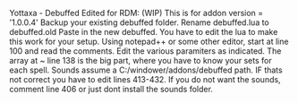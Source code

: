 Yottaxa - Debuffed Edited for RDM: (WIP)
This is for addon version = '1.0.0.4'
Backup your existing debuffed folder.
Rename debuffed.lua to debuffed.old
Paste in the new debuffed. 
You have to edit the lua to make this work for your setup.
Using notepad++ or some other editor, start at line 100 and read the comments.
Edit the various paramiters as indicated.
The array at ~ line 138 is the big part, where you have to know your sets for each spell.
Sounds assume a C:/windower/addons/debuffed path. IF thats not correct you have to edit lines 413-432. 
If you do not want the sounds, comment line 406 or just dont install the sounds folder.
